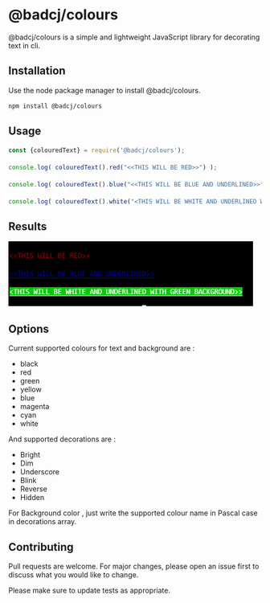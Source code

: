 # @badcj/colours

@badcj/colours is a simple and lightweight JavaScript library for decorating text in cli.

## Installation

Use the node package manager to install @badcj/colours.

```bash
npm install @badcj/colours
```

## Usage

```javascript
const {colouredText} = require('@badcj/colours');

console.log( colouredText().red("<<THIS WILL BE RED>>") );

console.log( colouredText().blue("<<THIS WILL BE BLUE AND UNDERLINED>>",['Underscore']) );

console.log( colouredText().white("<THIS WILL BE WHITE AND UNDERLINED WITH GREEN BACKGROUND>>",['Underscore','Green']) );

```

## Results

![alt text](https://github.com/BADCJ/colours/blob/main/screenshots/threeInOne.png "In Console")

## Options

Current supported colours for text and background are :
*  black
*  red
*  green
*  yellow
*  blue
*  magenta
*  cyan
*  white

And supported decorations are :
*  Bright
*  Dim
*  Underscore
*  Blink
*  Reverse
*  Hidden

For Background color , just write the supported colour name in Pascal case in decorations array.


## Contributing
Pull requests are welcome. For major changes, please open an issue first to discuss what you would like to change.

Please make sure to update tests as appropriate.
